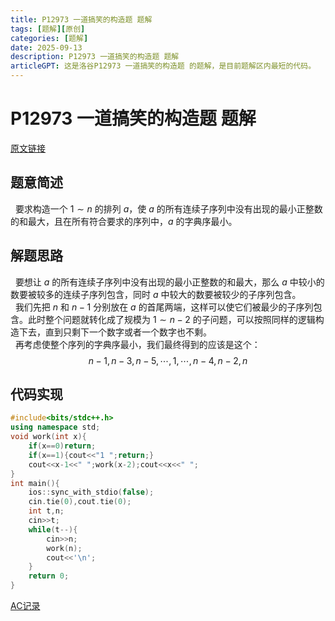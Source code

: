 ```yaml
---
title: P12973 一道搞笑的构造题 题解
tags: [题解][原创]
categories: [题解]
date: 2025-09-13
description: P12973 一道搞笑的构造题 题解
articleGPT: 这是洛谷P12973 一道搞笑的构造题 的题解，是目前题解区内最短的代码。
---
```

# P12973 一道搞笑的构造题 题解
[原文链接](https://www.luogu.com.cn/article/opho96fc/edit)
## 题意简述
&nbsp;&nbsp;要求构造一个 $1 \sim n$ 的排列 $a$，使 $a$ 的所有连续子序列中没有出现的最小正整数的和最大，且在所有符合要求的序列中，$a$ 的字典序最小。
## 解题思路
&nbsp;&nbsp;要想让 $a$ 的所有连续子序列中没有出现的最小正整数的和最大，那么 $a$ 中较小的数要被较多的连续子序列包含，同时 $a$ 中较大的数要被较少的子序列包含。  
&nbsp;&nbsp;我们先把 $n$ 和 $n-1$ 分别放在 $a$ 的首尾两端，这样可以使它们被最少的子序列包含。此时整个问题就转化成了规模为 $1 \sim {n-2}$ 的子问题，可以按照同样的逻辑构造下去，直到只剩下一个数字或者一个数字也不剩。  
&nbsp;&nbsp;再考虑使整个序列的字典序最小，我们最终得到的应该是这个：
$${n-1},{n-3},{n-5},\cdots,1,\cdots,{n-4},{n-2},n$$
## 代码实现

```cpp
#include<bits/stdc++.h>
using namespace std;
void work(int x){
    if(x==0)return;
    if(x==1){cout<<"1 ";return;}
    cout<<x-1<<" ";work(x-2);cout<<x<<" ";
}
int main(){
    ios::sync_with_stdio(false);
    cin.tie(0),cout.tie(0);
    int t,n;
    cin>>t;
    while(t--){
        cin>>n;
        work(n);
        cout<<'\n';
    }
    return 0;
}
```
[AC记录](https://www.luogu.com.cn/record/225870119)
